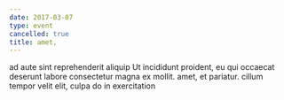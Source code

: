 ```yaml
---
date: 2017-03-07
type: event
cancelled: true
title: amet,
---
```

ad aute sint reprehenderit aliquip Ut incididunt proident, eu qui occaecat deserunt labore consectetur magna ex mollit. amet, et pariatur. cillum tempor velit elit, culpa do in exercitation